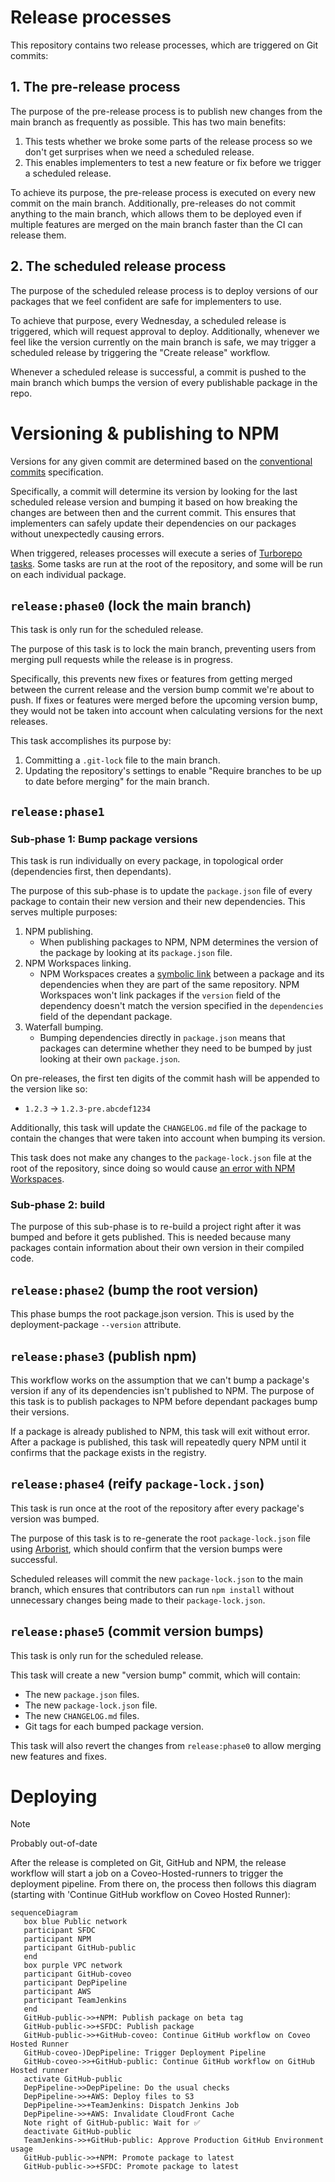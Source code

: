 # Release processes

This repository contains two release processes, which are triggered on Git commits:

## 1. The pre-release process

The purpose of the pre-release process is to publish new changes from the main branch as frequently as possible. This has two main benefits:

1. This tests whether we broke some parts of the release process so we don't get surprises when we need a scheduled release.
2. This enables implementers to test a new feature or fix before we trigger a scheduled release.

To achieve its purpose, the pre-release process is executed on every new commit on the main branch. Additionally, pre-releases do not commit anything to the main branch, which allows them to be deployed even if multiple features are merged on the main branch faster than the CI can release them.

## 2. The scheduled release process

The purpose of the scheduled release process is to deploy versions of our packages that we feel confident are safe for implementers to use.

To achieve that purpose, every Wednesday, a scheduled release is triggered, which will request approval to deploy. Additionally, whenever we feel like the version currently on the main branch is safe, we may trigger a scheduled release by triggering the "Create release" workflow.

Whenever a scheduled release is successful, a commit is pushed to the main branch which bumps the version of every publishable package in the repo.

# Versioning & publishing to NPM

Versions for any given commit are determined based on the [conventional commits](https://www.conventionalcommits.org/en/v1.0.0/) specification.

Specifically, a commit will determine its version by looking for the last scheduled release version and bumping it based on how breaking the changes are between then and the current commit. This ensures that implementers can safely update their dependencies on our packages without unexpectedly causing errors.

When triggered, releases processes will execute a series of [Turborepo tasks](https://turbo.build/repo/docs/core-concepts/monorepos/running-tasks). Some tasks are run at the root of the repository, and some will be run on each individual package.

## `release:phase0` (lock the main branch)

This task is only run for the scheduled release.

The purpose of this task is to lock the main branch, preventing users from merging pull requests while the release is in progress.

Specifically, this prevents new fixes or features from getting merged between the current release and the version bump commit we're about to push. If fixes or features were merged before the upcoming version bump, they would not be taken into account when calculating versions for the next releases.

This task accomplishes its purpose by:

1. Committing a `.git-lock` file to the main branch.
2. Updating the repository's settings to enable "Require branches to be up to date before merging" for the main branch.

## `release:phase1`

### Sub-phase 1: Bump package versions

This task is run individually on every package, in topological order (dependencies first, then dependants).

The purpose of this sub-phase is to update the `package.json` file of every package to contain their new version and their new dependencies. This serves multiple purposes:

1. NPM publishing.
   - When publishing packages to NPM, NPM determines the version of the package by looking at its `package.json` file.
2. NPM Workspaces linking.
   - NPM Workspaces creates a [symbolic link](https://en.wikipedia.org/wiki/Symbolic_link) between a package and its dependencies when they are part of the same repository. NPM Workspaces won't link packages if the `version` field of the dependency doesn't match the version specified in the `dependencies` field of the dependant package.
3. Waterfall bumping.
   - Bumping dependencies directly in `package.json` means that packages can determine whether they need to be bumped by just looking at their own `package.json`.

On pre-releases, the first ten digits of the commit hash will be appended to the version like so:

- `1.2.3` -> `1.2.3-pre.abcdef1234`

Additionally, this task will update the `CHANGELOG.md` file of the package to contain the changes that were taken into account when bumping its version.

This task does not make any changes to the `package-lock.json` file at the root of the repository, since doing so would cause [an error with NPM Workspaces](https://github.com/npm/cli/issues/5506).

### Sub-phase 2: build

The purpose of this sub-phase is to re-build a project right after it was bumped and before it gets published. This is needed because many packages contain information about their own version in their compiled code.

## `release:phase2` (bump the root version)

This phase bumps the root package.json version. This is used by the deployment-package `--version` attribute.

## `release:phase3` (publish npm)

This workflow works on the assumption that we can't bump a package's version if any of its dependencies isn't published to NPM. The purpose of this task is to publish packages to NPM before dependant packages bump their versions.

If a package is already published to NPM, this task will exit without error. After a package is published, this task will repeatedly query NPM until it confirms that the package exists in the registry.

## `release:phase4` (reify `package-lock.json`)

This task is run once at the root of the repository after every package's version was bumped.

The purpose of this task is to re-generate the root `package-lock.json` file using [Arborist](https://www.npmjs.com/package/@npmcli/arborist), which should confirm that the version bumps were successful.

Scheduled releases will commit the new `package-lock.json` to the main branch, which ensures that contributors can run `npm install` without unnecessary changes being made to their `package-lock.json`.

## `release:phase5` (commit version bumps)

This task is only run for the scheduled release.

This task will create a new "version bump" commit, which will contain:

- The new `package.json` files.
- The new `package-lock.json` file.
- The new `CHANGELOG.md` files.
- Git tags for each bumped package version.

This task will also revert the changes from `release:phase0` to allow merging new features and fixes.

# Deploying

> [!NOTE]
> Probably out-of-date

After the release is completed on Git, GitHub and NPM, the release workflow will start a job on a Coveo-Hosted-runners to trigger the deployment pipeline.
From there on, the process then follows this diagram (starting with 'Continue GitHub workflow on Coveo Hosted Runner):

```mermaid
sequenceDiagram
   box blue Public network
   participant SFDC
   participant NPM
   participant GitHub-public
   end
   box purple VPC network
   participant GitHub-coveo
   participant DepPipeline
   participant AWS
   participant TeamJenkins
   end
   GitHub-public->>+NPM: Publish package on beta tag
   GitHub-public->>+SFDC: Publish package
   GitHub-public->>+GitHub-coveo: Continue GitHub workflow on Coveo Hosted Runner
   GitHub-coveo-)DepPipeline: Trigger Deployment Pipeline
   GitHub-coveo->>+GitHub-public: Continue GitHub workflow on GitHub Hosted runner
   activate GitHub-public
   DepPipeline->>DepPipeline: Do the usual checks
   DepPipeline->>+AWS: Deploy files to S3
   DepPipeline->>+TeamJenkins: Dispatch Jenkins Job
   DepPipeline->>+AWS: Invalidate CloudFront Cache
   Note right of GitHub-public: Wait for ✅
   deactivate GitHub-public
   TeamJenkins->>+GitHub-public: Approve Production GitHub Environment usage
   GitHub-public->>+NPM: Promote package to latest
   GitHub-public->>+SFDC: Promote package to latest
```
